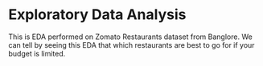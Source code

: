 # Exploratory Data Analysis
This is EDA performed on Zomato Restaurants dataset from Banglore.
We can tell by seeing this EDA that which restaurants are best to go for if your budget is limited.
